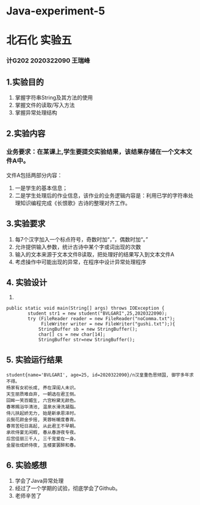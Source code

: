 # Java-experiment-5
# 北石化 实验五
### 计G202 2020322090 王瑞峰
## 1.实验目的
1. 掌握字符串String及其方法的使用
2. 掌握文件的读取/写入方法
3. 掌握异常处理结构

## 2.实验内容
### 业务要求：在某课上,学生要提交实验结果，该结果存储在一个文本文件A中。
文件A包括两部分内容：
1. 一是学生的基本信息；
2. 二是学生处理后的作业信息，该作业的业务逻辑内容是：利用已学的字符串处理知识编程完成《长恨歌》古诗的整理对齐工作。

## 3.实验要求
 1. 每7个汉字加入一个标点符号，奇数时加“，”，偶数时加“。”
 2. 允许提供输入参数，统计古诗中某个字或词出现的次数
 3. 输入的文本来源于文本文件B读取，把处理好的结果写入到文本文件A
 4. 考虑操作中可能出现的异常，在程序中设计异常处理程序
## 4. 实验设计
1. 
```
public static void main(String[] args) throws IOException {
        student str1 = new student("BVLGARI",25,2020322090);
        try (FileReader reader = new FileReader("noComma.txt");
             FileWriter writer = new FileWriter("gushi.txt");){
            StringBuffer sb = new StringBuffer();
            char[] cs = new char[14];
            StringBuffer str=new StringBuffer();
```

## 5. 实验运行结果
```
student{name='BVLGARI', age=25, id=2020322090}/n汉皇重色思倾国, 御宇多年求不得。 
杨家有女初长成, 养在深闺人未识。 
天生丽质难自弃, 一朝选在君王侧。 
回眸一笑百媚生, 六宫粉黛无颜色。 
春寒赐浴华清池, 温泉水滑洗凝脂。 
侍儿扶起娇无力, 始是新承恩泽时。 
云鬓花颜金步摇, 芙蓉帐暖度春宵。 
春宵苦短日高起, 从此君王不早朝。 
承欢侍宴无闲暇, 春从春游夜专夜。 
后宫佳丽三千人, 三千宠爱在一身。 
金屋妆成娇侍夜, 玉楼宴罢醉和春。 
```
## 6. 实验感想
1. 学会了Java异常处理
2. 经过了一个学期的试验，彻底学会了Github。
3. 老师辛苦了
